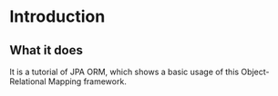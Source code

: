 # Introduction
## What it does
It is a tutorial of JPA ORM, which shows a basic usage of this Object-Relational Mapping framework.
